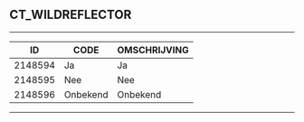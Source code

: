 ## CT_WILDREFLECTOR

***

|ID                              	|CODE          	|OMSCHRIJVING|
|------                          	|----          	|-----    |
|2148594|Ja|Ja|
|2148595|Nee|Nee|
|2148596|Onbekend|Onbekend|


***
